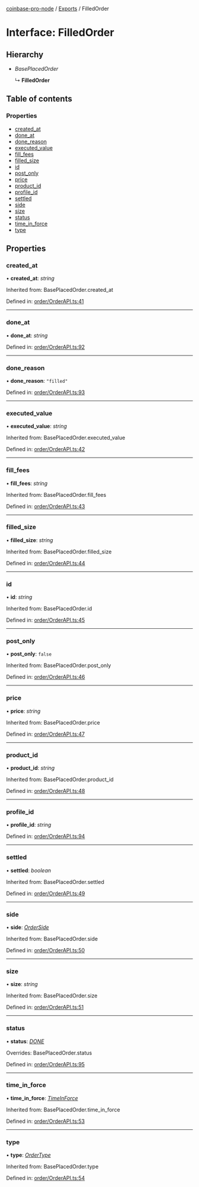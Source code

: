 [coinbase-pro-node](../README.md) / [Exports](../modules.md) / FilledOrder

# Interface: FilledOrder

## Hierarchy

- _BasePlacedOrder_

  ↳ **FilledOrder**

## Table of contents

### Properties

- [created_at](filledorder.md#created_at)
- [done_at](filledorder.md#done_at)
- [done_reason](filledorder.md#done_reason)
- [executed_value](filledorder.md#executed_value)
- [fill_fees](filledorder.md#fill_fees)
- [filled_size](filledorder.md#filled_size)
- [id](filledorder.md#id)
- [post_only](filledorder.md#post_only)
- [price](filledorder.md#price)
- [product_id](filledorder.md#product_id)
- [profile_id](filledorder.md#profile_id)
- [settled](filledorder.md#settled)
- [side](filledorder.md#side)
- [size](filledorder.md#size)
- [status](filledorder.md#status)
- [time_in_force](filledorder.md#time_in_force)
- [type](filledorder.md#type)

## Properties

### created_at

• **created_at**: _string_

Inherited from: BasePlacedOrder.created_at

Defined in: [order/OrderAPI.ts:41](https://github.com/bennycode/coinbase-pro-node/blob/a2d34d0/src/order/OrderAPI.ts#L41)

---

### done_at

• **done_at**: _string_

Defined in: [order/OrderAPI.ts:92](https://github.com/bennycode/coinbase-pro-node/blob/a2d34d0/src/order/OrderAPI.ts#L92)

---

### done_reason

• **done_reason**: `"filled"`

Defined in: [order/OrderAPI.ts:93](https://github.com/bennycode/coinbase-pro-node/blob/a2d34d0/src/order/OrderAPI.ts#L93)

---

### executed_value

• **executed_value**: _string_

Inherited from: BasePlacedOrder.executed_value

Defined in: [order/OrderAPI.ts:42](https://github.com/bennycode/coinbase-pro-node/blob/a2d34d0/src/order/OrderAPI.ts#L42)

---

### fill_fees

• **fill_fees**: _string_

Inherited from: BasePlacedOrder.fill_fees

Defined in: [order/OrderAPI.ts:43](https://github.com/bennycode/coinbase-pro-node/blob/a2d34d0/src/order/OrderAPI.ts#L43)

---

### filled_size

• **filled_size**: _string_

Inherited from: BasePlacedOrder.filled_size

Defined in: [order/OrderAPI.ts:44](https://github.com/bennycode/coinbase-pro-node/blob/a2d34d0/src/order/OrderAPI.ts#L44)

---

### id

• **id**: _string_

Inherited from: BasePlacedOrder.id

Defined in: [order/OrderAPI.ts:45](https://github.com/bennycode/coinbase-pro-node/blob/a2d34d0/src/order/OrderAPI.ts#L45)

---

### post_only

• **post_only**: `false`

Inherited from: BasePlacedOrder.post_only

Defined in: [order/OrderAPI.ts:46](https://github.com/bennycode/coinbase-pro-node/blob/a2d34d0/src/order/OrderAPI.ts#L46)

---

### price

• **price**: _string_

Inherited from: BasePlacedOrder.price

Defined in: [order/OrderAPI.ts:47](https://github.com/bennycode/coinbase-pro-node/blob/a2d34d0/src/order/OrderAPI.ts#L47)

---

### product_id

• **product_id**: _string_

Inherited from: BasePlacedOrder.product_id

Defined in: [order/OrderAPI.ts:48](https://github.com/bennycode/coinbase-pro-node/blob/a2d34d0/src/order/OrderAPI.ts#L48)

---

### profile_id

• **profile_id**: _string_

Defined in: [order/OrderAPI.ts:94](https://github.com/bennycode/coinbase-pro-node/blob/a2d34d0/src/order/OrderAPI.ts#L94)

---

### settled

• **settled**: _boolean_

Inherited from: BasePlacedOrder.settled

Defined in: [order/OrderAPI.ts:49](https://github.com/bennycode/coinbase-pro-node/blob/a2d34d0/src/order/OrderAPI.ts#L49)

---

### side

• **side**: [_OrderSide_](../enums/orderside.md)

Inherited from: BasePlacedOrder.side

Defined in: [order/OrderAPI.ts:50](https://github.com/bennycode/coinbase-pro-node/blob/a2d34d0/src/order/OrderAPI.ts#L50)

---

### size

• **size**: _string_

Inherited from: BasePlacedOrder.size

Defined in: [order/OrderAPI.ts:51](https://github.com/bennycode/coinbase-pro-node/blob/a2d34d0/src/order/OrderAPI.ts#L51)

---

### status

• **status**: [_DONE_](../enums/orderstatus.md#done)

Overrides: BasePlacedOrder.status

Defined in: [order/OrderAPI.ts:95](https://github.com/bennycode/coinbase-pro-node/blob/a2d34d0/src/order/OrderAPI.ts#L95)

---

### time_in_force

• **time_in_force**: [_TimeInForce_](../enums/timeinforce.md)

Inherited from: BasePlacedOrder.time_in_force

Defined in: [order/OrderAPI.ts:53](https://github.com/bennycode/coinbase-pro-node/blob/a2d34d0/src/order/OrderAPI.ts#L53)

---

### type

• **type**: [_OrderType_](../enums/ordertype.md)

Inherited from: BasePlacedOrder.type

Defined in: [order/OrderAPI.ts:54](https://github.com/bennycode/coinbase-pro-node/blob/a2d34d0/src/order/OrderAPI.ts#L54)
